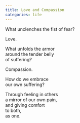 ```yaml
---
title: Love and Compassion
categories: life
---
```

What unclenches 
the fist of fear?

Love.

What unfolds the armor  
around the tender belly  
of suffering?

Compassion.

How do we embrace   
our own suffering?

Through feeling in others  
a mirror of our own pain,  
and giving comfort   
to both,  
as one.
